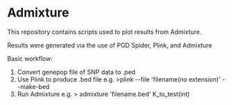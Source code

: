 # Admixture
This repository contains scripts used to plot results from Admixture.

Results were generated via the use of PGD Spider, Plink, and Admixture

Basic workflow:

1) Convert genepop file of SNP data to .ped
2) Use Plink to produce .bed file
    e.g. >plink --file 'filename(no extension)' --make-bed
3) Run Admixture
    e.g. > admixture 'filename.bed' K_to_test(int)
